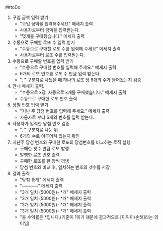##toDo
1. 구입 금액 입력 받기
    - "구입 금액을 입력해주세요" 메세지 출력
    - 사용자로부터 금액을 입력받는다.
    - "몇개를 구매했습니다." 메세지 출력
2. 수동으로 구매할 로또 수 입력 받기
   - "수동으로 구매할 로또 수를 입력해 주세요" 메세지 출력
   - 사용자로부터 로또 수를 입력받는다.
3. 수동으로 구매할 번호를 입력 받기
   - "수동으로 구매할 번호를 입력해 주세요." 메세지 출력
   - 6개의 로또 번호를 로또 수 만큼 입력 받는다.
   - ", " 구분자로 나눴을 때 하나의 로또 당 6개의 수가 들어왔는지 검증
4. 안내 메세지 출력.
   - "수동으로 x장, 자동으로 x개를 구매했습니다." 메세지 출력
   - 수동으로 구매한 로또 번호 출력
5. 당첨 번호 입력 받기
    - "지난 주 당첨 번호를 입력해 주세요." 메세지 출력
    - 사용자로 부터 6개의 번호를 입력 받는다.
6. 사용자가 입력한 당첨 번호 검증.
    - ", " 구분자로 나눈 뒤
    - 6개의 수로 이루어져 있는지 확인
7. 지난주 당첨 번호와 구매한 로또의 당첨번호를 비교하는 로직 실행
    - 구매한 갯수 만큼 로또 발행
    - 발행한 로또 번호 출력
    - 구매한 로또를 한 장씩 꺼냄
    - 당첨 번호와 비교 후, 일치하는 번호의 갯수를 저장
8. 결과 출력
    - "당첨 통계" 메세지 출력
    - "--------" 메세지 출력
    - "3개 일치 (5000원)- *개" 메세지 출력
    - "3개 일치 (5000원)- *개" 메세지 출력
    - "3개 일치 (5000원)- *개" 메세지 출력
    - "3개 일치 (5000원)- *개" 메세지 출력
    - "총 수익률은 *입니다.(기준이 1이기 떄문에 결과적으로 [이익이/손해]라는 의미임)